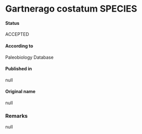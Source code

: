 Gartnerago costatum SPECIES
=======

#### Status
ACCEPTED

#### According to
Paleobiology Database

#### Published in
null

#### Original name
null

### Remarks
null